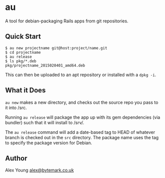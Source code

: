 au
==

A tool for debian-packaging Rails apps from git repositories.

Quick Start
-----------

    $ au new projectname git@host:project/name.git
    $ cd projectname
    $ au release
    $ ls pkg/*.deb
    pkg/projectname_2015020401_amd64.deb

This can then be uploaded to an apt repository or installed with a 
`dpkg -i`.

What it Does
------------

`au new` makes a new directory, and checks out the source repo you pass
to it into <projectname>/src.

Running `au release` will package the app up with its gem dependencies
(via bundler) such that it will install to /srv/<projectname>.

The `au release` command will add a date-based tag to HEAD of whatever
branch is checked out in the `src` directory.  The package name uses the
tag to specify the package version for Debian.


Author
------

Alex Young <alex@bytemark.co.uk>
